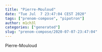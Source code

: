 ```yaml
---
title: "Pierre-Mouloud"
date: "Tue Jul  7 23:47:04 CEST 2020"
tags: ["prenom-compose", "pipotron"]
author: m1ch3l
categories: ["generated"]
slug: "prenom-compose/2020-07-07-23:47:04"
---
```


Pierre-Mouloud
